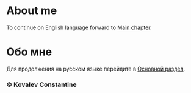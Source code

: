 # About me
To continue on English language forward to [Main chapter](/en_EN/main.md "Main chapter").

# Обо мне
Для продолжения на русском языке перейдите в [Основной раздел](/ru_RU/main.md "Основной раздел").

### &copy; Kovalev Constantine